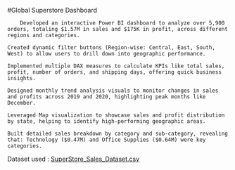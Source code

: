 #Global Superstore Dashboard 

        Developed an interactive Power BI dashboard to analyze over 5,900 orders, totaling $1.57M in sales and $175K in profit, across different regions and categories.
  
	Created dynamic filter buttons (Region-wise: Central, East, South, West) to allow users to drill down into geographic performance.
 
	Implemented multiple DAX measures to calculate KPIs like total sales, profit, number of orders, and shipping days, offering quick business insights.
 
	Designed monthly trend analysis visuals to monitor changes in sales and profits across 2019 and 2020, highlighting peak months like December.
 
	Leveraged Map visualization to showcase sales and profit distribution by state, helping to identify high-performing geographic areas.
 
	Built detailed sales breakdown by category and sub-category, revealing that: Technology ($0.47M) and Office Supplies ($0.64M) were key categories.
 
 Dataset used :
[SuperStore_Sales_Dataset.csv](https://github.com/user-attachments/files/19671086/SuperStore_Sales_Dataset.csv)
